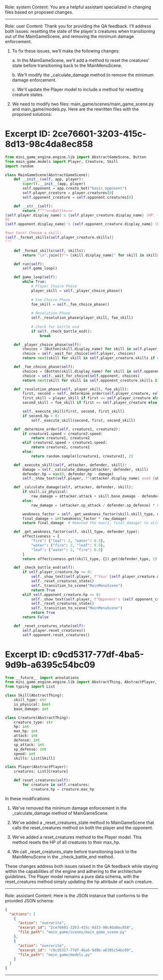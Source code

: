 Role: system
Content: You are a helpful assistant specialized in changing files based on proposed changes.
__________________
Role: user
Content: Thank you for providing the QA feedback. I'll address both issues: resetting the state of the player's creatures when transitioning out of the MainGameScene, and removing the minimum damage enforcement.

1. To fix these issues, we'll make the following changes:

   a. In the MainGameScene, we'll add a method to reset the creatures' state before transitioning back to the MainMenuScene.
   
   b. We'll modify the _calculate_damage method to remove the minimum damage enforcement.

   c. We'll update the Player model to include a method for resetting creature states.

2. We need to modify two files: main_game/scenes/main_game_scene.py and main_game/models.py. Here are the rewritten files with the proposed solutions:

# Excerpt ID: 2ce76601-3203-415c-8d13-98c4da8ec858
```python main_game/scenes/main_game_scene.py
from mini_game_engine.engine.lib import AbstractGameScene, Button
from main_game.models import Player, Creature, Skill
import random

class MainGameScene(AbstractGameScene):
    def __init__(self, app, player):
        super().__init__(app, player)
        self.opponent = app.create_bot("basic_opponent")
        self.player_creature = player.creatures[0]
        self.opponent_creature = self.opponent.creatures[0]

    def __str__(self):
        return f"""===Battle===
{self.player.display_name}'s {self.player_creature.display_name} (HP: {self.player_creature.hp}/{self.player_creature.max_hp})
VS
{self.opponent.display_name}'s {self.opponent_creature.display_name} (HP: {self.opponent_creature.hp}/{self.opponent_creature.max_hp})

Your turn! Choose a skill:
{self._format_skills(self.player_creature.skills)}
"""

    def _format_skills(self, skills):
        return "\n".join([f"> {skill.display_name}" for skill in skills])

    def run(self):
        self.game_loop()

    def game_loop(self):
        while True:
            # Player Choice Phase
            player_skill = self._player_choice_phase()
            
            # Foe Choice Phase
            foe_skill = self._foe_choice_phase()
            
            # Resolution Phase
            self._resolution_phase(player_skill, foe_skill)
            
            # Check for battle end
            if self._check_battle_end():
                break

    def _player_choice_phase(self):
        choices = [Button(skill.display_name) for skill in self.player_creature.skills]
        choice = self._wait_for_choice(self.player, choices)
        return next(skill for skill in self.player_creature.skills if skill.display_name == choice.display_name)

    def _foe_choice_phase(self):
        choices = [Button(skill.display_name) for skill in self.opponent_creature.skills]
        choice = self._wait_for_choice(self.opponent, choices)
        return next(skill for skill in self.opponent_creature.skills if skill.display_name == choice.display_name)

    def _resolution_phase(self, player_skill, foe_skill):
        first, second = self._determine_order(self.player_creature, self.opponent_creature)
        first_skill = player_skill if first == self.player_creature else foe_skill
        second_skill = foe_skill if first == self.player_creature else player_skill

        self._execute_skill(first, second, first_skill)
        if second.hp > 0:
            self._execute_skill(second, first, second_skill)

    def _determine_order(self, creature1, creature2):
        if creature1.speed > creature2.speed:
            return creature1, creature2
        elif creature2.speed > creature1.speed:
            return creature2, creature1
        else:
            return random.sample([creature1, creature2], 2)

    def _execute_skill(self, attacker, defender, skill):
        damage = self._calculate_damage(attacker, defender, skill)
        defender.hp = max(0, defender.hp - damage)
        self._show_text(self.player, f"{attacker.display_name} used {skill.display_name}! {defender.display_name} took {damage} damage!")

    def _calculate_damage(self, attacker, defender, skill):
        if skill.is_physical:
            raw_damage = attacker.attack + skill.base_damage - defender.defense
        else:
            raw_damage = (attacker.sp_attack / defender.sp_defense) * skill.base_damage

        weakness_factor = self._get_weakness_factor(skill.skill_type, defender.creature_type)
        final_damage = int(weakness_factor * raw_damage)
        return final_damage  # Removed the max(1, final_damage) to allow 0 damage

    def _get_weakness_factor(self, skill_type, defender_type):
        effectiveness = {
            "fire": {"leaf": 2, "water": 0.5},
            "water": {"fire": 2, "leaf": 0.5},
            "leaf": {"water": 2, "fire": 0.5}
        }
        return effectiveness.get(skill_type, {}).get(defender_type, 1)

    def _check_battle_end(self):
        if self.player_creature.hp <= 0:
            self._show_text(self.player, f"Your {self.player_creature.display_name} fainted! You lost the battle!")
            self._reset_creatures_state()
            self._transition_to_scene("MainMenuScene")
            return True
        elif self.opponent_creature.hp <= 0:
            self._show_text(self.player, f"Opponent's {self.opponent_creature.display_name} fainted! You won the battle!")
            self._reset_creatures_state()
            self._transition_to_scene("MainMenuScene")
            return True
        return False

    def _reset_creatures_state(self):
        self.player.reset_creatures()
        self.opponent.reset_creatures()
```

# Excerpt ID: c9cd5317-77df-4ba5-9d9b-a6395c54bc09
```python main_game/models.py
from __future__ import annotations
from mini_game_engine.engine.lib import AbstractThing, AbstractPlayer, Field
from typing import List

class Skill(AbstractThing):
    skill_type: str
    is_physical: bool
    base_damage: int

class Creature(AbstractThing):
    creature_type: str
    hp: int
    max_hp: int
    attack: int
    defense: int
    sp_attack: int
    sp_defense: int
    speed: int
    skills: List[Skill]

class Player(AbstractPlayer):
    creatures: List[Creature]

    def reset_creatures(self):
        for creature in self.creatures:
            creature.hp = creature.max_hp
```

In these modifications:

1. We've removed the minimum damage enforcement in the _calculate_damage method of MainGameScene.

2. We've added a _reset_creatures_state method to MainGameScene that calls the reset_creatures method on both the player and the opponent.

3. We've added a reset_creatures method to the Player model. This method resets the HP of all creatures to their max_hp.

4. We call _reset_creatures_state before transitioning back to the MainMenuScene in the _check_battle_end method.

These changes address both issues raised in the QA feedback while staying within the capabilities of the engine and adhering to the architecture guidelines. The Player model remains a pure data schema, with the reset_creatures method simply updating the hp attribute of each creature.
__________________
Role: assistant
Content: Here is the JSON instance that conforms to the provided JSON schema:

```json
{
  "actions": [
    {
      "action": "overwrite",
      "excerpt_id": "2ce76601-3203-415c-8d13-98c4da8ec858",
      "file_path": "main_game/scenes/main_game_scene.py"
    },
    {
      "action": "overwrite",
      "excerpt_id": "c9cd5317-77df-4ba5-9d9b-a6395c54bc09",
      "file_path": "main_game/models.py"
    }
  ]
}
```
__________________
